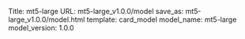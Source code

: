 Title: mt5-large
URL: mt5-large_v1.0.0/model
save_as: mt5-large_v1.0.0/model.html
template: card_model
model_name: mt5-large
model_version: 1.0.0

